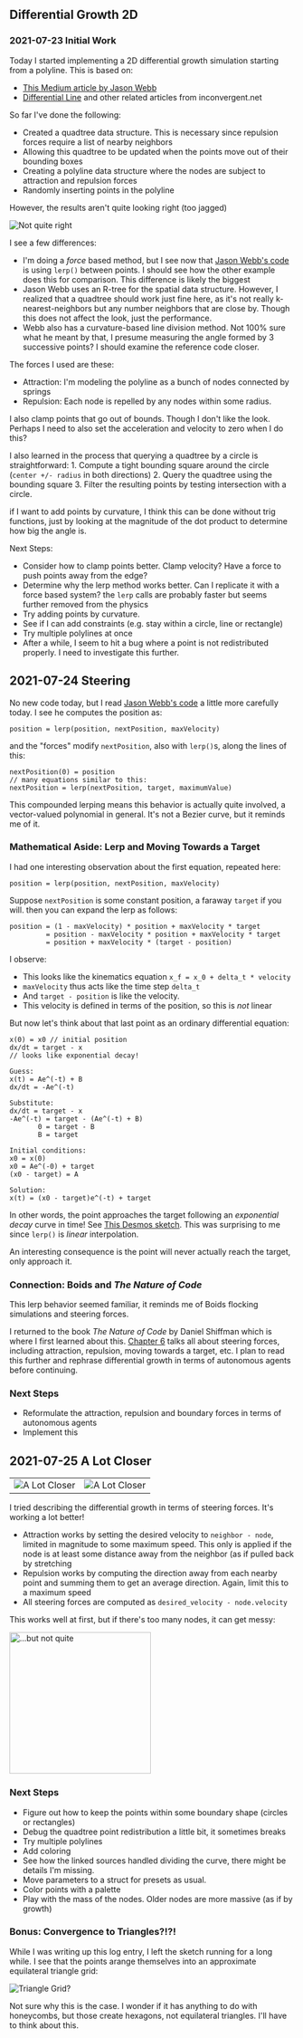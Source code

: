 ## Differential Growth 2D

### 2021-07-23 Initial Work

Today I started implementing a 2D differential growth simulation starting
from a polyline. This is based on:

* [This Medium article by Jason Webb](https://medium.com/@jason.webb/2d-differential-growth-in-js-1843fd51b0ce)
* [Differential Line](https://inconvergent.net/generative/differential-line/) and
    other related articles from inconvergent.net

So far I've done the following:
* Created a quadtree data structure. This is necessary since repulsion forces
    require a list of nearby neighbors
* Allowing this quadtree to be updated when the points move out of their
    bounding boxes
* Creating a polyline data structure where the nodes are subject to attraction
    and repulsion forces
* Randomly inserting points in the polyline

However, the results aren't quite looking right (too jagged)

![Not quite right](figures/first-attempt.png)

I see a few differences:

* I'm doing a _force_ based method, but I see now that [Jason Webb's code](https://github.com/jasonwebb/2d-differential-growth-experiments/blob/master/core/Path.js)
    is using `lerp()` between points. I should see how the other example does this
    for comparison. This difference is likely the biggest
* Jason Webb uses an R-tree for the spatial data structure. However, I realized
    that a quadtree should work just fine here, as it's not really
    k-nearest-neighbors but any number neighbors that are close by. Though this
    does not affect the look, just the performance.
* Webb also has a curvature-based line division method. Not 100% sure what he
    meant by that, I presume measuring the angle formed by 3 successive points?
    I should examine the reference code closer.

The forces I used are these:

* Attraction: I'm modeling the polyline as a bunch of nodes connected by springs
* Repulsion: Each node is repelled by any nodes within some radius.

I also clamp points that go out of bounds. Though I don't like the look.
Perhaps I need to also set the acceleration and velocity to zero when I do
this?
    
I also learned in the process that querying a quadtree by a circle is straightforward:
    1. Compute a tight bounding square around the circle (`center +/- radius`
        in both directions)
    2. Query the quadtree using the bounding square
    3. Filter the resulting points by testing intersection with a circle.

if I want to add points by curvature, I think this can be done without
trig functions, just by looking at the magnitude of the dot product to determine
how big the angle is.

Next Steps:
* Consider how to clamp points better. Clamp velocity? Have a force to push
    points away from the edge?
* Determine why the lerp method works better. Can I replicate it with a force
    based system? the `lerp` calls are probably faster but seems further removed
    from the physics
* Try adding points by curvature. 
* See if I can add constraints (e.g. stay within a circle, line or rectangle)
* Try multiple polylines at once
* After a while, I seem to hit a bug where a point is not redistributed
    properly. I need to investigate this further.

## 2021-07-24 Steering

No new code today, but I read [Jason Webb's code](https://github.com/jasonwebb/2d-differential-growth-experiments/blob/master/core/Path.js)
a little more carefully today. I see he computes the position as:

```
position = lerp(position, nextPosition, maxVelocity)
```

and the "forces" modify `nextPosition`, also with `lerp()`s, along the lines
of this:

```
nextPosition(0) = position
// many equations similar to this:
nextPosition = lerp(nextPosition, target, maximumValue)
```

This compounded lerping means this behavior is actually quite involved,
a vector-valued polynomial in general. It's not a Bezier curve, but it
reminds me of it.

### Mathematical Aside: Lerp and Moving Towards a Target

I had one interesting observation about the first equation, repeated here:

```
position = lerp(position, nextPosition, maxVelocity)
```

Suppose `nextPosition` is some constant position, a faraway `target` if you will.
then you can expand the lerp as follows:

```
position = (1 - maxVelocity) * position + maxVelocity * target
         = position - maxVelocity * position + maxVelocity * target
         = position + maxVelocity * (target - position)
```

I observe:

* This looks like the kinematics equation `x_f = x_0 + delta_t * velocity`
* `maxVelocity` thus acts like the time step `delta_t`
* And `target - position` is like the velocity.
* This velocity is defined in terms of the position, so this is _not_ linear

But now let's think about that last point as an ordinary differential equation:

```
x(0) = x0 // initial position
dx/dt = target - x
// looks like exponential decay!

Guess:
x(t) = Ae^(-t) + B
dx/dt = -Ae^(-t)

Substitute:
dx/dt = target - x
-Ae^(-t) = target - (Ae^(-t) + B)
       0 = target - B
       B = target

Initial conditions:
x0 = x(0)
x0 = Ae^(-0) + target
(x0 - target) = A

Solution:
x(t) = (x0 - target)e^(-t) + target
```

In other words, the point approaches the target following an
_exponential decay_ curve in time! See [This Desmos sketch](https://www.desmos.com/calculator/by8yaee2ah). 
This was surprising to me since `lerp()` is _linear_ interpolation. 

An interesting consequence is the point will never actually reach the target,
only approach it.

### Connection: Boids and _The Nature of Code_

This lerp behavior seemed familiar, it reminds me of Boids flocking
simulations and steering forces. 

I returned to the book _The Nature of Code_ by Daniel Shiffman which is where
I first learned about this. [Chapter 6](https://natureofcode.com/book/chapter-6-autonomous-agents/) talks all about steering forces, including
attraction, repulsion, moving towards a target, etc. I plan to read this
further and rephrase differential growth in terms of autonomous agents before
continuing.

### Next Steps

* Reformulate the attraction, repulsion and boundary forces in terms of
    autonomous agents
* Implement this

## 2021-07-25 A Lot Closer

|  |  |
|--|--|
|![A Lot Closer](figures/a-lot-closer.png) | ![A Lot Closer](figures/a-lot-closer-2.png) |

I tried describing the differential growth in terms of steering forces.
It's working a lot better!

* Attraction works by setting the desired velocity to `neighbor - node`,
    limited in magnitude to some maximum speed. This only is applied if
    the node is at least some distance away from the neighbor (as if
    pulled back by stretching
* Repulsion works by computing the direction away from each nearby point
    and summing them to get an average direction. Again, limit this
    to a maximum speed
* All steering forces are computed as `desired_velocity - node.velocity`


This works well at first, but if there's too many nodes, it can get messy:

<img src="figures/but-not-quite.png" alt="...but not quite" width="250">


### Next Steps

* Figure out how to keep the points within some boundary shape
    (circles or rectangles)
* Debug the quadtree point redistribution a little bit, it sometimes breaks
* Try multiple polylines
* Add coloring
* See how the linked sources handled dividing the curve, there might be
    details I'm missing.
* Move parameters to a struct for presets as usual.
* Color points with a palette
* Play with the mass of the nodes. Older nodes are more massive
    (as if by growth)

### Bonus: Convergence to Triangles?!?!

While I was writing up this log entry, I left the sketch running for a long while. I see that the points arange themselves into an approximate equilateral
triangle grid:

![Triangle Grid?](figures/triangle-grid.png)

Not sure why this is the case. I wonder if it has anything to do with
honeycombs, but those create hexagons, not equilateral triangles. I'll
have to think about this.
